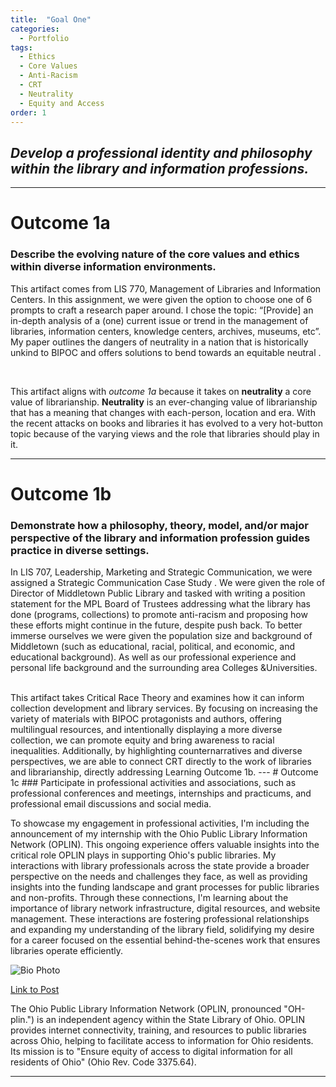 ```yaml
---
title:  "Goal One"
categories:
  - Portfolio
tags:
  - Ethics
  - Core Values
  - Anti-Racism
  - CRT
  - Neutrality
  - Equity and Access
order: 1
---
```

<link href="{{ 'assets/css/dflip.min.css' | absolute_url }}" rel="stylesheet" type="text/css">
<link href="{{ 'assets/css/themify-icons.min.css' | absolute_url }}" rel="stylesheet" type="text/css">

## *Develop a professional identity and philosophy within the library and information professions.*


---
# Outcome 1a
### Describe the evolving nature of the core values and ethics within diverse information environments.
This artifact comes from LIS 770, Management of Libraries and Information Centers. In this assignment, we were given the option to choose one of 6 prompts to craft a research paper around. I chose the topic: “[Provide] an in-depth analysis of a (one) current issue or trend in the management of libraries, information centers, knowledge centers, archives, museums, etc”. My paper outlines the dangers of neutrality in a nation that is historically unkind to BIPOC and offers solutions to bend towards an equitable neutral .

<div class="container">
    <div class="row">
        <div class="col-xs-12">
            <div id="flipbook" class="_df_book" height="500" webgl="true"
                backgroundcolor="#0f477e"
                source="{{ 'assets/pdf/Artifact-1-LIS770.pdf' | absolute_url }}">
            </div>
        </div>
    </div>
</div>  <br>

This artifact aligns with *outcome 1a* because it takes on **neutrality** a core value of librarianship. **Neutrality**  is an ever-changing value of librarianship that has a meaning that changes with each-person, location and era. With the recent attacks on books and libraries it has evolved to a very hot-button topic because of the varying views and the role that libraries should play in it.

---
# Outcome 1b
### Demonstrate how a philosophy, theory, model, and/or major perspective of the library and information profession guides practice in diverse settings.

In LIS 707, Leadership, Marketing and Strategic Communication, we were assigned a Strategic Communication Case Study . We were given the role of Director of Middletown Public Library and tasked with writing a position statement for the MPL Board of Trustees addressing what the library has done (programs, collections) to promote anti-racism and proposing how these efforts might continue in the future, despite push back. To better immerse ourselves we were given the population size and background of Middletown (such as educational, racial, political,  and economic, and educational background). As well as our professional experience and personal life background and the surrounding area Colleges &Universities. 
<div class="container">
    <div class="row">
        <div class="col-xs-12">
            <div id="flipbook" class="_df_book" height="500" webgl="true"
                backgroundcolor="#0f477e"
                source="{{ 'assets/pdf/Artifact2-LIS707-CaseStudy1.pdf' | absolute_url }}">
            </div>
        </div>
    </div>
</div>  <br>
This artifact takes Critical Race Theory and examines how it can inform collection development and library services. By focusing on increasing the variety of materials with BIPOC protagonists and authors, offering multilingual resources, and intentionally displaying a more diverse collection, we can promote equity and bring awareness to racial inequalities. Additionally, by highlighting counternarratives and diverse perspectives, we are able to connect CRT directly to the work of libraries and librarianship, directly addressing Learning Outcome 1b.
---
# Outcome 1c
### Participate in professional activities and associations, such as professional conferences and meetings, internships and practicums, and professional email discussions and social media.
 
To showcase my engagement in professional activities, I'm including the announcement of my internship with the Ohio Public Library Information Network (OPLIN). This ongoing experience offers valuable insights into the critical role OPLIN plays in supporting Ohio's public libraries. My interactions with library professionals across the state provide a broader perspective on the needs and challenges they face, as well as providing insights into the funding landscape and grant processes for public libraries and non-profits. Through these connections, I'm learning about the importance of library network infrastructure, digital resources, and website management. These interactions are fostering professional relationships and expanding my understanding of the library field, solidifying my desire for a career focused on the essential behind-the-scenes work that ensures libraries operate efficiently.
<div class="image-container">
  <img src="https://kalon30.github.io/Portfolio/assets/images/2024-03-15 20.36.58 www.linkedin.com 8e142fd62da7.jpg" alt="Bio Photo" class="left-image">
</div>

[Link to Post](https://www.linkedin.com/feed/update/urn:li:activity:7169374563389100033/)

The Ohio Public Library Information Network (OPLIN, pronounced "OH-plin.") is an independent agency within the State Library of Ohio. OPLIN provides internet connectivity, training, and resources to public libraries across Ohio, helping to facilitate access to information for Ohio residents. Its mission is to "Ensure equity of access to digital information for all residents of Ohio" (Ohio Rev. Code 3375.64). 

---

<!-- IMPORT FLIPBOOK JAVASCRIPT (jQuery & Main Flipbook JS) -->
<!-- These lines must be added to the bottom of the .md file -->
<script src="{{ 'assets/js/libs/jquery.min.js' | absolute_url }}" type="text/javascript"></script>
<script src="{{ 'assets/js/dflip.min.js' | absolute_url }}" type="text/javascript"></script>
